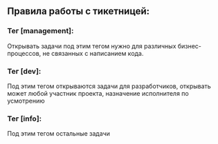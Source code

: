 ## Правила работы с тикетницей:

### Тег [management]:
Открывать задачи под этим тегом нужно для различных бизнес-процессов, не связанных с написанием кода.

### Тег [dev]:
Под этим тегом открываются задачи для разработчиков, открывать может любой участник проекта, назначение исполнителя по усмотрению

### Тег [info]:
Под этим тегом остальные задачи
